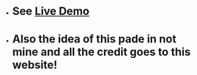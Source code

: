 -  # See <a href='https://raw.githack.com/SetayeshPasandideh-12/Simple-Blog/Straykids-Weblog/index.html'>Live Demo</a>
-  # Also the idea of this pade in not mine and all the credit goes to <a hreft='https://straykidsworld.blog.ir'>this</a> website! 
